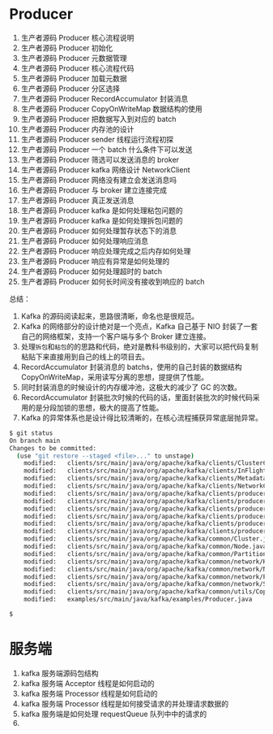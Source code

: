 # Producer

1. 生产者源码 Producer 核心流程说明
2. 生产者源码 Producer 初始化
3. 生产者源码 Producer 元数据管理
4. 生产者源码 Producer 核心流程代码
5. 生产者源码 Producer 加载元数据
6. 生产者源码 Producer 分区选择
7. 生产者源码 Producer RecordAccumulator 封装消息
8. 生产者源码 Producer CopyOnWriteMap 数据结构的使用
9. 生产者源码 Producer 把数据写入到对应的 batch
10. 生产者源码 Producer 内存池的设计
11. 生产者源码 Producer sender 线程运行流程初探
12. 生产者源码 Producer 一个 batch 什么条件下可以发送
13. 生产者源码 Producer 筛选可以发送消息的 broker
14. 生产者源码 Producer kafka 网络设计 NetworkClient
15. 生产者源码 Producer 网络没有建立会发送消息吗
16. 生产者源码 Producer 与 broker 建立连接完成
17. 生产者源码 Producer 真正发送消息
18. 生产者源码 Producer kafka 是如何处理粘包问题的
19. 生产者源码 Producer kafka 是如何处理拆包问题的
20. 生产者源码 Producer 如何处理暂存状态下的消息
21. 生产者源码 Producer 如何处理响应消息
22. 生产者源码 Producer 响应处理完成之后内存如何处理
23. 生产者源码 Producer 响应有异常是如何处理的
24. 生产者源码 Producer 如何处理超时的 batch
25. 生产者源码 Producer 如何长时间没有接收到响应的 batch

总结：
1. Kafka 的源码阅读起来，思路很清晰，命名也是很规范。
2. Kafka 的网络部分的设计绝对是一个亮点，Kafka 自己基于 NIO 封装了一套自己的网络框架，支持一个客户端与多个 Broker 建立连接。
3. 处理`拆包`和`粘包`的的思路和代码，绝对是教科书级别的，大家可以把代码复制粘贴下来直接用到自己的线上的项目去。
4. RecordAccumulator 封装消息的 batchs，使用的自己封装的数据结构 CopyOnWriteMap，采用读写分离的思想，提提供了性能。
5. 同时封装消息的时候设计的内存缓冲池，这极大的减少了 GC 的次数。
6. RecordAccumulator 封装批次时候的代码的话，里面封装批次的时候代码采用的是分段加锁的思想，极大的提高了性能。
7. Kafka 的异常体系也是设计得比较清晰的，在核心流程捕获异常底层抛异常。

```bash
$ git status
On branch main
Changes to be committed:
  (use "git restore --staged <file>..." to unstage)
	modified:   clients/src/main/java/org/apache/kafka/clients/ClusterConnectionStates.java
	modified:   clients/src/main/java/org/apache/kafka/clients/InFlightRequests.java
	modified:   clients/src/main/java/org/apache/kafka/clients/Metadata.java
	modified:   clients/src/main/java/org/apache/kafka/clients/NetworkClient.java
	modified:   clients/src/main/java/org/apache/kafka/clients/producer/KafkaProducer.java
	modified:   clients/src/main/java/org/apache/kafka/clients/producer/internals/BufferPool.java
	modified:   clients/src/main/java/org/apache/kafka/clients/producer/internals/DefaultPartitioner.java
	modified:   clients/src/main/java/org/apache/kafka/clients/producer/internals/RecordAccumulator.java
	modified:   clients/src/main/java/org/apache/kafka/clients/producer/internals/RecordBatch.java
	modified:   clients/src/main/java/org/apache/kafka/clients/producer/internals/Sender.java
	modified:   clients/src/main/java/org/apache/kafka/common/Cluster.java
	modified:   clients/src/main/java/org/apache/kafka/common/Node.java
	modified:   clients/src/main/java/org/apache/kafka/common/PartitionInfo.java
	modified:   clients/src/main/java/org/apache/kafka/common/network/KafkaChannel.java
	modified:   clients/src/main/java/org/apache/kafka/common/network/NetworkReceive.java
	modified:   clients/src/main/java/org/apache/kafka/common/network/PlaintextTransportLayer.java
	modified:   clients/src/main/java/org/apache/kafka/common/network/Selector.java
	modified:   clients/src/main/java/org/apache/kafka/common/utils/CopyOnWriteMap.java
	modified:   examples/src/main/java/kafka/examples/Producer.java

$
```

# 服务端

1. kafka 服务端源码包结构
2. kafka 服务端 Acceptor 线程是如何启动的
3. kafka 服务端 Processor 线程是如何启动的
4. kafka 服务端 Processor 线程是如何接受请求的并处理请求数据的
5. kafka 服务端是如何处理 requestQueue 队列中中的请求的
6. 
